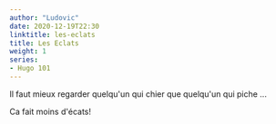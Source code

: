```yaml
---
author: "Ludovic"
date: 2020-12-19T22:30
linktitle: les-eclats 
title: Les Eclats
weight: 1
series:
- Hugo 101 
---
```


Il faut mieux regarder quelqu'un qui chier que quelqu'un qui piche ...

Ca fait moins d'écats!
